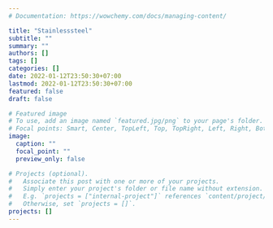 ```yaml
---
# Documentation: https://wowchemy.com/docs/managing-content/

title: "Stainlesssteel"
subtitle: ""
summary: ""
authors: []
tags: []
categories: []
date: 2022-01-12T23:50:30+07:00
lastmod: 2022-01-12T23:50:30+07:00
featured: false
draft: false

# Featured image
# To use, add an image named `featured.jpg/png` to your page's folder.
# Focal points: Smart, Center, TopLeft, Top, TopRight, Left, Right, BottomLeft, Bottom, BottomRight.
image:
  caption: ""
  focal_point: ""
  preview_only: false

# Projects (optional).
#   Associate this post with one or more of your projects.
#   Simply enter your project's folder or file name without extension.
#   E.g. `projects = ["internal-project"]` references `content/project/deep-learning/index.md`.
#   Otherwise, set `projects = []`.
projects: []
---
```

